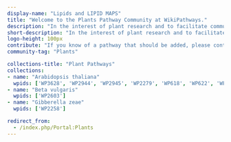 ```yaml
---
display-name: "Lipids and LIPID MAPS"
title: "Welcome to the Plants Pathway Community at WikiPathways."
description: "In the interest of plant research and to facilitate community-based annotation of biological pathways (metabolic/biochemical, signaling, genetic and gene-interactions) in plants, we present to you a freely-available platform which allows you to add, edit and download known and novel published pathways from plants."
short-description: "In the interest of plant research and to facilitate community-based annotation of biological pathways (metabolic/biochemical, signaling, genetic and gene-interactions) in plants, we present to you a freely-available platform which allows you to add, edit and download known and novel published pathways from plants."
logo-height: 100px
contribute: "If you know of a pathway that should be added, please contact the administrator."
community-tag: "Plants"

collections-title: "Plant Pathways"
collections:
- name: "Arabidopsis thaliana"
  wpids: ['WP3628', 'WP2944', 'WP2945', 'WP2279', 'WP618', 'WP622', 'WP2941', 'WP2579', 'WP626', 'WP2634', 'WP2230', 'WP2851', 'WP1538', 'WP2108']
- name: "Beta vulgaris"
  wpids: ['WP2603']
- name: "Gibberella zeae"
  wpids: ['WP2258']

redirect_from:
  - /index.php/Portal:Plants
---
```

